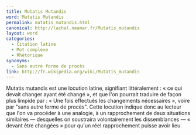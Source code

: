 ```yaml
---
title: Mutatis Mutandis
word: Mutatis Mutandis
permalink: mutatis_mutandis.html
canonical: http://lachal.neamar.fr/Mutatis_mutandis
layout: word
categories:
  - Citation latine
  - Mot complexe
  - Rhétorique
synonyms:
  - Sans autre forme de procès
link: http://fr.wikipedia.org/wiki/Mutatis_mutandis
---
```


Mutatis mutandis est une locution latine, signifiant littéralement : « ce qui devait changer ayant été changé », et que l'on pourrait traduire de façon plus limpide par : « Une fois effectués les changements nécessaires », voire par "sans autre forme de procès". Cette locution indique donc au lecteur que l'on va procéder à une analogie, à un rapprochement de deux situations similaires — desquelles on soustraira volontairement les dissemblances — « devant être changées » pour qu'un réel rapprochement puisse avoir lieu.

